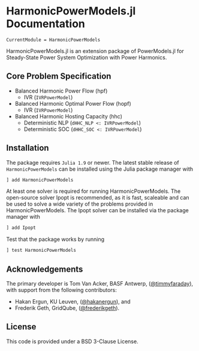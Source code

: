 # HarmonicPowerModels.jl Documentation

```@meta
CurrentModule = HarmonicPowerModels
```

HarmonicPowerModels.jl is an extension package of PowerModels.jl for Steady-State 
Power System Optimization with Power Harmonics. 

## Core Problem Specification
- Balanced Harmonic Power Flow (hpf)
  - IVR (`IVRPowerModel`)
- Balanced Harmonic Optimal Power Flow (hopf)
  - IVR (`IVRPowerModel`)
- Balanced Harmonic Hosting Capacity (hhc)
  - Deterministic NLP (`dHHC_NLP <: IVRPowerModel`)
  - Deterministic SOC (`dHHC_SOC <: IVRPowerModel`)

## Installation

The package requires `Julia 1.9` or newer. The latest stable release of `HarmonicPowerModels` can be installed using the Julia package manager with

```julia
] add HarmonicPowerModels
```

At least one solver is required for running HarmonicPowerModels.  The open-source solver Ipopt is recommended, as it is fast, scaleable and can be used to solve a wide variety of the problems provided in HarmonicPowerModels. The Ipopt solver can be installed via the package manager with

```julia
] add Ipopt
```

Test that the package works by running

```julia
] test HarmonicPowerModels
```

## Acknowledgements
The primary developer is Tom Van Acker, BASF Antwerp, ([@timmyfaraday](https://github.com/timmyfaraday)), with support from the following contributors: 
  - Hakan Ergun, KU Leuven, ([@hakanergun](https://github.com/hakanergun)), and
  - Frederik Geth, GridQube, ([@frederikgeth](https://github.com/frederikgeth)).

## License
This code is provided under a BSD 3-Clause License.